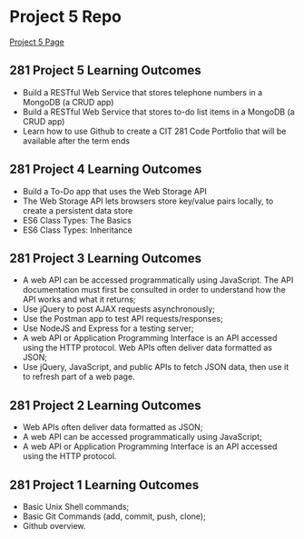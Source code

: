 # Project 5 Repo
[Project 5 Page](https://github.com/UO-CIT/project-5-octaviolima/)

## 281 Project 5 Learning Outcomes

- Build a RESTful Web Service that stores telephone numbers in a MongoDB (a CRUD app)
- Build a RESTful Web Service that stores to-do list items in a MongoDB (a CRUD app)
- Learn how to use Github to create a CIT 281 Code Portfolio that will be available after the term ends


## 281 Project 4 Learning Outcomes

- Build a To-Do app that uses the Web Storage API
- The Web Storage API lets browsers store key/value pairs locally, to create a persistent data store
- ES6 Class Types: The Basics
- ES6 Class Types: Inheritance


## 281 Project 3 Learning Outcomes

- A web API can be accessed programmatically using JavaScript. The API documentation must first be consulted in order to understand how the API works and what it returns;
- Use jQuery to post AJAX requests asynchronously;
- Use the Postman app to test API requests/responses;
- Use NodeJS and Express for a testing server;
- A web API or Application Programming Interface is an API accessed using the HTTP protocol. Web APIs often deliver data formatted as JSON;
- Use jQuery, JavaScript, and public APIs to fetch JSON data, then use it to refresh part of a web page.


## 281 Project 2 Learning Outcomes

- Web APIs often deliver data formatted as JSON;
- A web API can be accessed programmatically using JavaScript;
- A web API or Application Programming Interface is an API accessed using the HTTP protocol.


## 281 Project 1 Learning Outcomes

- Basic Unix Shell commands;
- Basic Git Commands (add, commit, push, clone);
- Github overview.
